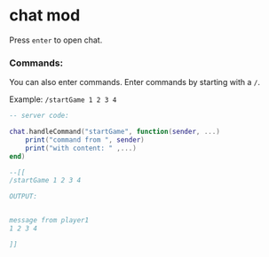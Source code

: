 

# chat mod

Press `enter` to open chat.


### Commands:
You can also enter commands.
Enter commands by starting with a `/`.

Example:
`/startGame 1 2 3 4`

```lua
-- server code:

chat.handleCommand("startGame", function(sender, ...)
    print("command from ", sender)
    print("with content: " ,...)
end)

--[[
/startGame 1 2 3 4

OUTPUT:


message from player1
1 2 3 4

]]



